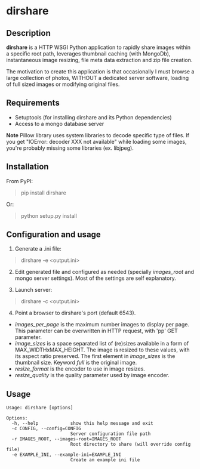 dirshare
========

Description
-----------
**dirshare** is a HTTP WSGI Python application to rapidly share images within 
a specific root path, leverages thumbnail caching (with MongoDb), 
instantaneous image resizing, file meta data extraction and zip file creation.

The motivation to create this application is that occasionally I must browse a 
large collection of photos, WITHOUT a dedicated server software, loading of 
full sized images or modifying original files.


Requirements
------------
- Setuptools (for installing dirshare and its Python dependencies)
- Access to a mongo database server

**Note** Pillow library uses system libraries to decode specific type of files.
If you get "IOError: decoder XXX not available" while loading some images, 
you're probably missing some libraries (ex. libjpeg).

Installation
------------
From PyPI:
> pip install dirshare

Or:
> python setup.py install


Configuration and usage
-----------------------
1) Generate a .ini file:
> dirshare -e <output.ini>

2) Edit generated file and configured as needed (specially _images\_root_ 
and mongo server settings). Most of the settings are self explanatory.

3) Launch server:
> dirshare -c <output.ini>

4) Point a browser to dirshare's port (default 6543).

* _images\_per\_page_ is the maximum number images to display per page. 
This parameter can be overwritten in HTTP request, with 'pp' GET parameter.
* _image\_sizes_ is a space separated list of (re)sizes available in a form 
of MAX\_WIDTHxMAX\_HEIGHT. The image is resized to these values, with its 
aspect ratio preserved. The first element in _image\_sizes_ is the thumbnail 
size. Keyword _full_ is the original image.
* _resize\_format_ is the encoder to use in image resizes.
* _resize\_quality_ is the quality parameter used by image encoder.


Usage
-----
    Usage: dirshare [options]

    Options:
      -h, --help            show this help message and exit
      -c CONFIG, --config=CONFIG
                            Server configuration file path
      -r IMAGES_ROOT, --images-root=IMAGES_ROOT
                            Root directory to share (will override config file)
      -e EXAMPLE_INI, --example-ini=EXAMPLE_INI
                            Create an example ini file
